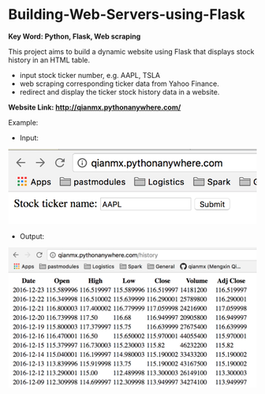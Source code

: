 # Building-Web-Servers-using-Flask
**Key Word: Python, Flask, Web scraping**

This project aims to build a dynamic website using Flask that displays stock history in an HTML table. 

* input stock ticker number, e.g. AAPL, TSLA
* web scraping corresponding ticker data from Yahoo Finance.
* redirect and display the ticker stock history data in a website.

**Website Link: http://qianmx.pythonanywhere.com/**

Example: 

* Input:

![alt tag](https://github.com/qianmx/Building-Web-Servers-using-Flask/blob/master/screenshot/submit_form.png)

* Output:

![alt tag](https://github.com/qianmx/Building-Web-Servers-using-Flask/blob/master/screenshot/output.png)

